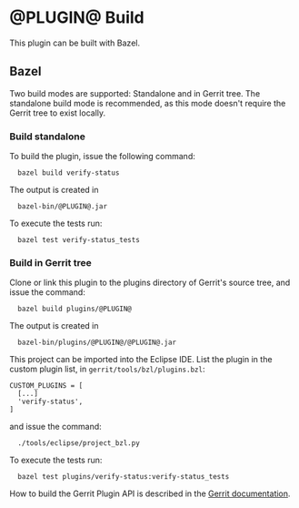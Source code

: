 @PLUGIN@ Build
==============

This plugin can be built with Bazel.

Bazel
----

Two build modes are supported: Standalone and in Gerrit tree.
The standalone build mode is recommended, as this mode doesn't require
the Gerrit tree to exist locally.

### Build standalone

To build the plugin, issue the following command:

```
  bazel build verify-status
```

The output is created in

```
  bazel-bin/@PLUGIN@.jar
```

To execute the tests run:

```
  bazel test verify-status_tests
```

### Build in Gerrit tree

Clone or link this plugin to the plugins directory of Gerrit's source
tree, and issue the command:

```
  bazel build plugins/@PLUGIN@
```

The output is created in

```
  bazel-bin/plugins/@PLUGIN@/@PLUGIN@.jar
```

This project can be imported into the Eclipse IDE. List the plugin in the
custom plugin list, in `gerrit/tools/bzl/plugins.bzl`:

```
CUSTOM_PLUGINS = [
  [...]
  'verify-status',
]
```

and issue the command:

```
  ./tools/eclipse/project_bzl.py
```

To execute the tests run:

```
  bazel test plugins/verify-status:verify-status_tests
```

How to build the Gerrit Plugin API is described in the [Gerrit
documentation](../../../Documentation/dev-bazel.html#_extension_and_plugin_api_jar_files).
